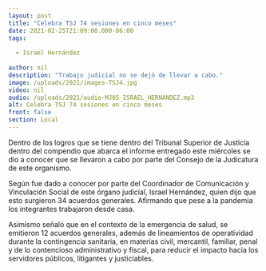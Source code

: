```yaml
---
layout: post
title: "Celebra TSJ 74 sesiones en cinco meses"
date: 2021-02-25T21:09:00.000-06:00
tags:
  
  - Israel Hernández
  
author: nil
description: "Trabajo judicial no se dejó de llevar a cabo."
image: /uploads/2021/images-TSJ4.jpg
video: nil
audio: /uploads/2021/audio-MJ05_ISRAEL_HERNANDEZ.mp3
alt: Celebra TSJ 74 sesiones en cinco meses
front: false
section: Local
---
```


Dentro de los logros que se tiene dentro del Tribunal Superior de Justicia dentro del compendio que abarca el informe entregado este miércoles se dio a conocer que se llevaron a cabo por parte del Consejo de la Judicatura de este organismo.

Según fue dado a conocer por parte del Coordinador de Comunicación y Vinculación Social de este órgano judicial, Israel Hernández, quien dijo que esto surgieron 34 acuerdos generales. Afirmando que pese a la pandemia los integrantes trabajaron desde casa.

Asimismo señaló que en el contexto de la emergencia de salud, se emitieron 12 acuerdos generales, además de lineamientos de operatividad durante la contingencia sanitaria, en materias civil, mercantil, familiar, penal y de lo contencioso administrativo y fiscal, para reducir el impacto hacia los servidores públicos, litigantes y justiciables.
